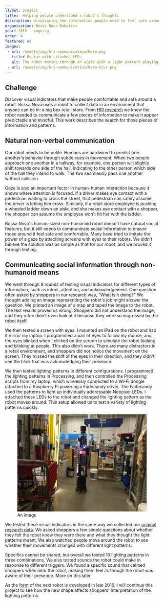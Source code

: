 ```yaml
---
layout: project
title:  Helping people understand a robot's thoughts
description: Discovering the information people need to feel safe around a robot, and designing lighting patterns to communicate that information.
organization: Bossa Nova Robotics
year: 2015 - ongoing
order: 4
featured: no
images: 
 - url: /assets/img/hri-communication/hero.png
   title: Gaeta+ with attached LEDs
   alt: The robot moving through an aisle with a light pattern playing.
 - url: /assets/img/hri-communication/hero-blur.png
---
```


<h2 class="first">Challenge</h2>

Discover visual indicators that make people comfortable and safe around a robot. Bossa Nova uses a robot to collect data in an environment that anyone can be in: a big box retail store. From <a href="">HRI research</a> we knew the robot needed to communicate a few pieces of information to make it appear predictable and mindful. This work describes the search for those pieces of information and patterns. 

## Natural non-verbal communication

Our robot needs to be polite. Humans are hardwired to predict one another's behavior through subtle cues in movement. When two people approach one another in a hallway, for example, one person will slightly shift towards one side of the hall, indicating to the other person which side of the hall they intend to walk. The two seamlessly pass one another without collision. 

Gaze is also an important factor in human-human interaction because it shows where attention is focused. If a driver makes eye contact with a pedestrian waiting to cross the street, that pedestrian can safely assume the driver is letting him cross. Similarly, if a retail store employee is pushing a wheeled ladder down an aisle, and she makes eye contact with a shopper, the shopper can assume the employee won't hit her with the ladder.

Bossa Nova's human-sized non-humanoid robot doesn't have natural social features, but it still needs to communicate social information to ensure those around it feel safe and comfortable. Many have tried to imitate the power of a gaze by attaching screens with eyes to their robots. We didn't believe the solution was as simple as that for our robot, and we proved it through testing.

## Communicating social information through non-humanoid means

We went through 8 rounds of testing visual indicators for different types of information, such as intent, attention, and acknowledgement. One question often asked by shoppers in our research was, "What is it doing?" We thought adding an image representing the robot's job might answer the question. We printed an image of a map and taped the image to the robot. The test results proved us wrong. Shoppers did not understand the image, and they often didn't even look at it because they were so engrossed by the robot itself.

We then tested a screen with eyes. I mounted an iPad on the robot and had it mirror my laptop. I programmed a pair of eyes to follow my mouse, and the eyes blinked when I clicked on the screen to simulate the robot looking and blinking at people. This also didn't work. There are many distractors in a retail environment, and shoppers did not notice the movement on the screen. They missed the shift of the eyes in their direction, and they didn't see the blink that was acknowledging their presence. 

We then tested lighting patterns in different configurations. I programmed the lighting patterns in Processing, and then controlled the Processing scripts from my laptop, which wirelessly connected to a Wi-Fi dongle attached to a Raspberry Pi powering a Fadecandy driver. The Fadecandy used the patterns to light up individually addressable Neopixel LEDs. I attached these LEDs to the robot and changed the lighting pattern as the robot moved around. This setup allowed us to test a variety of lighting patterns quickly.

<figure><img src="/assets/img/hri-communication/hero.JPG"><figcaption>An image</figcaption></figure>

We tested these visual indicators in the same way we collected our <a href="">original research data</a>. We asked shoppers a few simple questions about whether they felt the robot knew they were there and what they thought the light patterns meant. We also watched people move around the robot to see whether their movements changed with different light patterns. 

Specifics cannot be shared, but overall we tested 10 lighting patterns in three combinations. We also tested sounds the robot could make in response to different triggers. We found a specific sound that calmed shoppers when near the robot, making them feel as though the robot was aware of their presence. More on this later.

As the <a href="">form</a> of the next robot is developed in late 2016, I will continue this project to see how the new shape affects shoppers' interpretation of the lighting patterns.